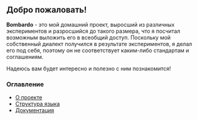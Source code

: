 ## Добро пожаловать!

__Bombardo__ - это мой домашний проект, выросший из различных экспериментов и разросшийся до такого размера, что я посчитал возможным выложить его в всеобщий доступ. Поскольку мой собственный диалект получился в результате экспериментов, я делал его под себя, поэтому он не соответствует каким-либо стандартам и соглашениям.

Надеюсь вам будет интересно и полезно с ним познакомится!

### Оглавление

* [О проекте](Documentation/ABOUT.md)
* [Структура языка](Documentation/LANG.STRUCTURE.md)
* [Документация](Documentation/DOCUMENTATION.md)
